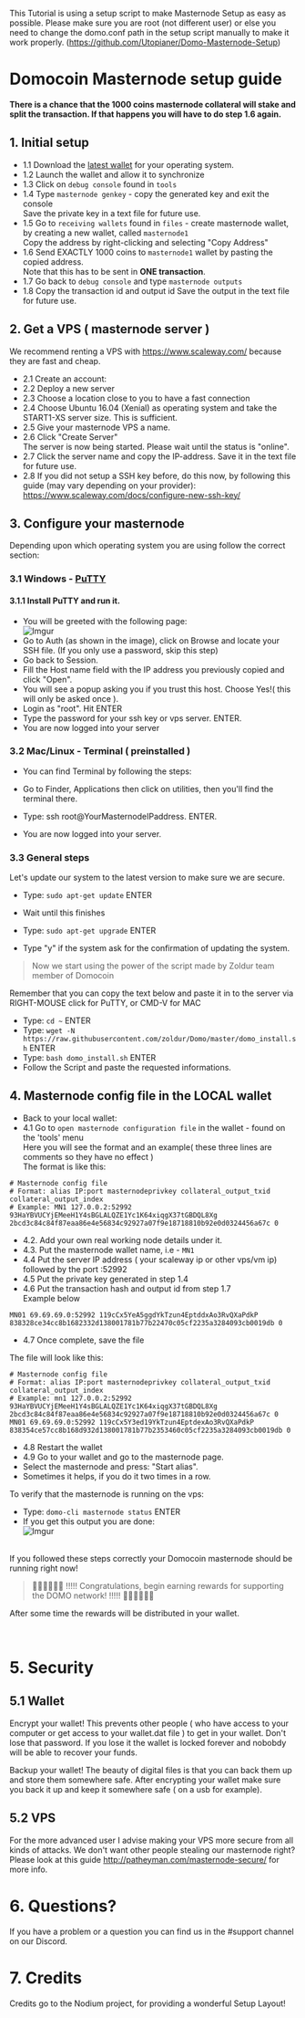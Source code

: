 This Tutorial is using a setup script to make Masternode Setup as easy as possible. Please make sure you are root (not different user) or else you need to change the domo.conf path in the setup script manually to make it work properly.
(https://github.com/Utopianer/Domo-Masternode-Setup)

# Domocoin Masternode setup guide

<b>There is a chance that the 1000 coins masternode collateral will stake and split the transaction. If that happens you will have to do step 1.6 again.</b>

## 1. Initial setup
* 1.1 Download the [latest wallet](https://github.com/Utopianer/DOMO-Project/releases) for your operating system.<br>
* 1.2 Launch the wallet and allow it to synchronize <br />
* 1.3 Click on `debug console` found in `tools`
* 1.4 Type `masternode genkey` - copy the generated key and exit the console<br />
Save the private key in a text file for future use.<br>
* 1.5 Go to `receiving wallets` found in `files` - create masternode wallet, by creating a new wallet, called `masternode1` <br />
Copy the address by right-clicking and selecting "Copy Address"<br>
* 1.6 Send EXACTLY 1000 coins to `masternode1` wallet by pasting the copied address.<br>
Note that this has to be sent in **ONE transaction**. <br />
* 1.7 Go back to `debug console` and type `masternode outputs` <br />
* 1.8 Copy the transaction id and output id
Save the output in the text file for future use.

## 2. Get a VPS ( masternode server )
We recommend renting a VPS with https://www.scaleway.com/ because they are fast and cheap.

* 2.1 Create an account:<br>
* 2.2 Deploy a new server
* 2.3 Choose a location close to you to have a fast connection
* 2.4 Choose Ubuntu 16.04 (Xenial) as operating system and take the START1-XS server size. This is sufficient.<br>
* 2.5 Give your masternode VPS a name.<br>
* 2.6 Click "Create Server"<br>
The server is now being started. Please wait until the status is "online".<br />
* 2.7 Click the server name and copy the IP-address. Save it in the text file for future use.
* 2.8 If you did not setup a SSH key before, do this now, by following this guide (may vary depending on your provider):<br>
https://www.scaleway.com/docs/configure-new-ssh-key/

## 3. Configure your masternode
Depending upon which operating system you are using follow the correct section:

### 3.1 Windows - [PuTTY](https://www.chiark.greenend.org.uk/~sgtatham/putty/latest.html)
#### 3.1.1 Install PuTTY and run it.
* You will be greeted with the following page:<br>
![Imgur](https://i.imgur.com/a3bhSBj.jpg)<br>
* Go to Auth (as shown in the image), click on Browse and locate your SSH file. (If you only use a password, skip this step)<br>
* Go back to Session.
* Fill the Host name field with the IP address you previously copied and click "Open".<br>
* You will see a popup asking you if you trust this host. Choose Yes!( this will only be asked once ).
* Login as "root". Hit ENTER
* Type the password for your ssh key or vps server.  ENTER.
* You are now logged into your server

### 3.2 Mac/Linux - Terminal ( preinstalled )
* You can find Terminal by following the steps:
* Go to Finder, Applications then click on utilities, then you'll find the terminal there.

* Type: ssh root@YourMasternodeIPaddress.  ENTER.
* You are now logged into your server.

### 3.3 General steps
Let's update our system to the latest version to make sure we are secure.
* Type: `sudo apt-get update`  ENTER
* Wait until this finishes
* Type: `sudo apt-get upgrade` ENTER

* Type "y" if the system ask for the confirmation of updating the system.
> Now we start using the power of the script made by Zoldur team member of Domocoin<br>

Remember that you can copy the text below and paste it in to the server via RIGHT-MOUSE click for PuTTY, or CMD-V for MAC<br>

* Type: `cd ~`  ENTER
* Type: `wget -N https://raw.githubusercontent.com/zoldur/Domo/master/domo_install.sh` ENTER
* Type: `bash domo_install.sh` ENTER
* Follow the Script and paste the requested informations.

## 4. Masternode config file in the LOCAL wallet
* Back to your local wallet:
* 4.1 Go to `open masternode configuration file` in the wallet - found on the 'tools' menu <br />
Here you will see the format and an example( these three lines are comments so they have no effect ) <br />
The format is like this:

```
# Masternode config file
# Format: alias IP:port masternodeprivkey collateral_output_txid collateral_output_index
# Example: MN1 127.0.0.2:52992 93HaYBVUCYjEMeeH1Y4sBGLALQZE1Yc1K64xiqgX37tGBDQL8Xg 2bcd3c84c84f87eaa86e4e56834c92927a07f9e18718810b92e0d0324456a67c 0
```

* 4.2. Add your own real working node details under it. <br />
* 4.3. Put the masternode wallet name, i.e - `MN1` <br />
* 4.4 Put the server IP address ( your scaleway ip or other vps/vm ip) followed by the port :52992 <br />
* 4.5 Put the private key generated in step 1.4 <br />
* 4.6 Put the transaction hash and output id from step 1.7 <br />
Example below

```
MN01 69.69.69.0:52992 119cCx5YeA5ggdYkTzun4EptddxAo3RvQXaPdkP 838328ce34cc8b1682332d138001781b77b22470c05cf2235a3284093cb0019db 0
```

* 4.7 Once complete, save the file <br />

The file will look like this:
```
# Masternode config file
# Format: alias IP:port masternodeprivkey collateral_output_txid collateral_output_index
# Example: mn1 127.0.0.2:52992 93HaYBVUCYjEMeeH1Y4sBGLALQZE1Yc1K64xiqgX37tGBDQL8Xg 2bcd3c84c84f87eaa86e4e56834c92927a07f9e18718810b92e0d0324456a67c 0
MN01 69.69.69.0:52992 119cCx5Y3ed19YkTzun4EptdexAo3RvQXaPdkP 838354ce57cc8b168d932d138001781b77b2353460c05cf2235a3284093cb0019db 0
```
* 4.8 Restart the wallet<br>
* 4.9 Go to your wallet and go to the masternode page.<br>
* Select the masternode and press: "Start alias".<br>
* Sometimes it helps, if you do it two times in a row.<br>

To verify that the masternode is running on the vps:
* Type: `domo-cli masternode status`  ENTER
* If you get this output you are done:<br>
![Imgur](https://i.imgur.com/tWVgO2O.png)

<br>
If you followed these steps correctly your Domocoin masternode should be running right now!<br>

> 🎉🎉🎉🎉🎉🎉 !!!!! Congratulations, begin earning rewards for supporting the DOMO network! !!!!! 🎉🎉🎉🎉🎉🎉<br>

After some time the rewards will be distributed in your wallet.

<br>

# 5. Security

## 5.1 Wallet

Encrypt your wallet! This prevents other people ( who have access to your computer or get access to your wallet.dat file ) to get in your wallet. Don't lose that password. If you lose it the wallet is locked forever and nobobdy will be able to recover your funds.

Backup your wallet! The beauty of digital files is that you can back them up and store them somewhere safe. After encrypting your wallet make sure you back it up and keep it somewhere safe ( on a usb for example).

## 5.2 VPS

For the more advanced user I advise making your VPS more secure from all kinds of attacks. We don't want other people stealing our masternode right?
Please look at this guide http://patheyman.com/masternode-secure/ for more info.

# 6. Questions?

If you have a problem or a question you can find us in the #support channel on our Discord.

# 7. Credits

Credits go to the Nodium project, for providing a wonderful Setup Layout!

